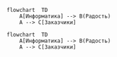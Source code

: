 ```mermaid
flowchart  TD
    A[Информатика] --> B(Радость)
    A --> C[Заказчики]
```
```mermaid
flowchart  TD
    A[Информатика] --> B(Радость)
    A --> C[Заказчики]
```

